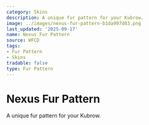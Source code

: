```yaml
---
category: Skins
description: A unique fur pattern for your Kubrow.
image: ../images/nexus-fur-pattern-b1da997d83.png
last_updated: '2025-09-17'
name: Nexus Fur Pattern
source: WFCD
tags:
- Fur Pattern
- Skins
tradable: false
type: Fur Pattern
---
```


# Nexus Fur Pattern

A unique fur pattern for your Kubrow.

